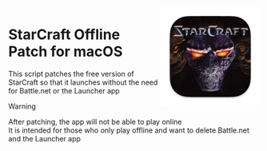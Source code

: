 <img src="./resources/starcraft_icon.png" width="200" align="right" />

# StarCraft Offline Patch for macOS
This script patches the free version of StarCraft so that it launches without the need for Battle.net or the Launcher app

> [!WARNING]
> After patching, the app will not be able to play online<br>
> It is intended for those who only play offline and want to delete Battle.net and the Launcher app
